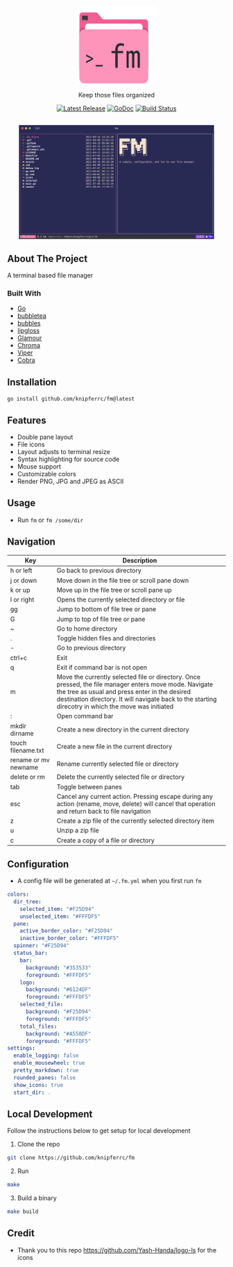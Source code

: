 <p align="center">
  <img src="./assets/logo.svg" height="180" width="180" />
  <p align="center">
    Keep those files organized
  </p>
  <p align="center">
    <a href="https://github.com/knipferrc/fm/releases"><img src="https://img.shields.io/github/v/release/knipferrc/fm" alt="Latest Release"></a>
    <a href="https://pkg.go.dev/github.com/knipferrc/fm?tab=doc"><img src="https://godoc.org/github.com/golang/gddo?status.svg" alt="GoDoc"></a>
    <a href="https://github.com/knipferrc/fm/actions"><img src="https://img.shields.io/github/workflow/status/knipferrc/fm/Release" alt="Build Status"></a>
  </p>
</p>

<p align="center" style="margin-top: 30px; margin-bottom: 20px;">
  <img src="./assets/screenshot.png" width="450" title="hover text">
</p>

## About The Project

A terminal based file manager

### Built With

- [Go](https://golang.org/)
- [bubbletea](https://github.com/charmbracelet/bubbletea)
- [bubbles](https://github.com/charmbracelet/bubbles)
- [lipgloss](https://github.com/charmbracelet/lipgloss)
- [Glamour](https://github.com/charmbracelet/glamour)
- [Chroma](https://github.com/alecthomas/chroma)
- [Viper](https://github.com/spf13/viper)
- [Cobra](https://github.com/spf13/cobra)

## Installation

```
go install github.com/knipferrc/fm@latest
```

## Features

- Double pane layout
- File icons
- Layout adjusts to terminal resize
- Syntax highlighting for source code
- Mouse support
- Customizable colors
- Render PNG, JPG and JPEG as ASCII

## Usage

- Run `fm` or `fm /some/dir`

## Navigation

| Key                  | Description                                                                                                                                                                                                                                                      |
| -------------------- | ---------------------------------------------------------------------------------------------------------------------------------------------------------------------------------------------------------------------------------------------------------------- |
| h or left            | Go back to previous directory                                                                                                                                                                                                                                    |
| j or down            | Move down in the file tree or scroll pane down                                                                                                                                                                                                                   |
| k or up              | Move up in the file tree or scroll pane up                                                                                                                                                                                                                       |
| l or right           | Opens the currently selected directory or file                                                                                                                                                                                                                   |
| gg                   | Jump to bottom of file tree or pane                                                                                                                                                                                                                              |
| G                    | Jump to top of file tree or pane                                                                                                                                                                                                                                 |
| ~                    | Go to home directory                                                                                                                                                                                                                                             |
| .                    | Toggle hidden files and directories                                                                                                                                                                                                                              |
| -                    | Go to previous directory                                                                                                                                                                                                                                         |
| ctrl+c               | Exit                                                                                                                                                                                                                                                             |
| q                    | Exit if command bar is not open                                                                                                                                                                                                                                  |
| m                    | Move the currently selected file or directory. Once pressed, the file manager enters move mode. Navigate the tree as usual and press enter in the desired destination directory. It will navigate back to the starting direcotry in which the move was initiated |
| :                    | Open command bar                                                                                                                                                                                                                                                 |
| mkdir dirname        | Create a new directory in the current directory                                                                                                                                                                                                                  |
| touch filename.txt   | Create a new file in the current directory                                                                                                                                                                                                                       |
| rename or mv newname | Rename currently selected file or directory                                                                                                                                                                                                                      |
| delete or rm         | Delete the currently selected file or directory                                                                                                                                                                                                                  |
| tab                  | Toggle between panes                                                                                                                                                                                                                                             |
| esc                  | Cancel any current action. Pressing escape during any action (rename, move, delete) will cancel that operation and return back to file navigation                                                                                                                |
| z                    | Create a zip file of the currently selected directory item                                                                                                                                                                                                       |
| u                    | Unzip a zip file                                                                                                                                                                                                                                                 |
| c                    | Create a copy of a file or directory                                                                                                                                                                                                                             |

## Configuration

- A config file will be generated at `~/.fm.yml` when you first run `fm`

```yml
colors:
  dir_tree:
    selected_item: "#F25D94"
    unselected_item: "#FFFDF5"
  pane:
    active_border_color: "#F25D94"
    inactive_border_color: "#FFFDF5"
  spinner: "#F25D94"
  status_bar:
    bar:
      background: "#353533"
      foreground: "#FFFDF5"
    logo:
      background: "#6124DF"
      foreground: "#FFFDF5"
    selected_file:
      background: "#F25D94"
      foreground: "#FFFDF5"
    total_files:
      background: "#A550DF"
      foreground: "#FFFDF5"
settings:
  enable_logging: false
  enable_mousewheel: true
  pretty_markdown: true
  rounded_panes: false
  show_icons: true
  start_dir: .
```

## Local Development

Follow the instructions below to get setup for local development

1. Clone the repo

```sh
git clone https://github.com/knipferrc/fm
```

2. Run

```sh
make
```

3. Build a binary

```sh
make build
```

## Credit

- Thank you to this repo https://github.com/Yash-Handa/logo-ls for the icons
